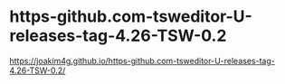 # https-github.com-tsweditor-U-releases-tag-4.26-TSW-0.2
 https://joakim4g.github.io/https-github.com-tsweditor-U-releases-tag-4.26-TSW-0.2/
